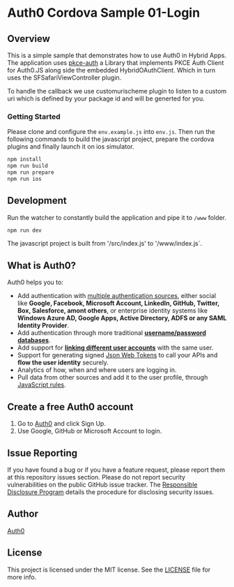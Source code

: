 # Auth0 Cordova Sample 01-Login

## Overview
This is a simple sample that demonstrates how to use Auth0 in Hybrid Apps. The application uses [pkce-auth](https://npmjs.org/pkce-auth) a Library
that implements PKCE Auth Client for Auth0.JS along side the embedded HybridOAuthClient. Which in turn uses the SFSafariViewController plugin.

To handle the callback we use customurischeme plugin to listen to a custom uri which is defined by your package id and will be generted for you.

### Getting Started

Please clone and configure the `env.example.js` into `env.js`. Then run the following commands to build the javascript 
project, prepare the cordova plugins and finally launch it on ios simulator.

```bash
npm install
npm run build
npm run prepare
npm run ios
```

## Development

Run the watcher to constantly build the application and pipe it to `/www` folder.

```bash
npm run dev
```

The javascript project is built from '/src/index.js' to '/www/index.js`.

## What is Auth0?

Auth0 helps you to:

* Add authentication with [multiple authentication sources](https://docs.auth0.com/identityproviders), either social like **Google, Facebook, Microsoft Account, LinkedIn, GitHub, Twitter, Box, Salesforce, amont others**, or enterprise identity systems like **Windows Azure AD, Google Apps, Active Directory, ADFS or any SAML Identity Provider**.
* Add authentication through more traditional **[username/password databases](https://docs.auth0.com/mysql-connection-tutorial)**.
* Add support for **[linking different user accounts](https://docs.auth0.com/link-accounts)** with the same user.
* Support for generating signed [Json Web Tokens](https://docs.auth0.com/jwt) to call your APIs and **flow the user identity** securely.
* Analytics of how, when and where users are logging in.
* Pull data from other sources and add it to the user profile, through [JavaScript rules](https://docs.auth0.com/rules).

## Create a free Auth0 account

1. Go to [Auth0](https://auth0.com/signup) and click Sign Up.
2. Use Google, GitHub or Microsoft Account to login.

## Issue Reporting

If you have found a bug or if you have a feature request, please report them at this repository issues section. Please do not report security vulnerabilities on the public GitHub issue tracker. The [Responsible Disclosure Program](https://auth0.com/whitehat) details the procedure for disclosing security issues.

## Author

[Auth0](auth0.com)

## License

This project is licensed under the MIT license. See the [LICENSE](LICENSE.txt) file for more info.
